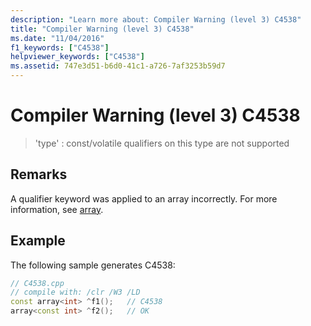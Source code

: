 ```yaml
---
description: "Learn more about: Compiler Warning (level 3) C4538"
title: "Compiler Warning (level 3) C4538"
ms.date: "11/04/2016"
f1_keywords: ["C4538"]
helpviewer_keywords: ["C4538"]
ms.assetid: 747e3d51-b6d0-41c1-a726-7af3253b59d7
---
```

# Compiler Warning (level 3) C4538

> 'type' : const/volatile qualifiers on this type are not supported

## Remarks

A qualifier keyword was applied to an array incorrectly. For more information, see [array](../../extensions/arrays-cpp-component-extensions.md).

## Example

The following sample generates C4538:

```cpp
// C4538.cpp
// compile with: /clr /W3 /LD
const array<int> ^f1();   // C4538
array<const int> ^f2();   // OK
```

